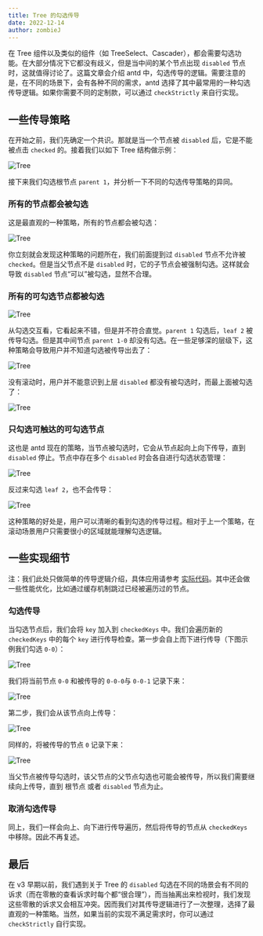 ```yaml
---
title: Tree 的勾选传导
date: 2022-12-14
author: zombieJ
---
```


在 Tree 组件以及类似的组件（如 TreeSelect、Cascader），都会需要勾选功能。在大部分情况下它都没有歧义，但是当中间的某个节点出现 `disabled` 节点时，这就值得讨论了。这篇文章会介绍 antd 中，勾选传导的逻辑。需要注意的是，在不同的场景下，会有各种不同的需求，antd 选择了其中最常用的一种勾选传导逻辑。如果你需要不同的定制款，可以通过 `checkStrictly` 来自行实现。

## 一些传导策略

在开始之前，我们先确定一个共识。那就是当一个节点被 `disabled` 后，它是不能被点击 `checked` 的。接着我们以如下 Tree 结构做示例：

![Tree](https://mdn.alipayobjects.com/huamei_7uahnr/afts/img/A*eMq8S7Pq0lQAAAAAAAAAAAAADrJ8AQ/original)

接下来我们勾选根节点 `parent 1`，并分析一下不同的勾选传导策略的异同。

### 所有的节点都会被勾选

这是最直观的一种策略，所有的节点都会被勾选：

![Tree](https://mdn.alipayobjects.com/huamei_7uahnr/afts/img/A*QQp-R4EMteAAAAAAAAAAAAAADrJ8AQ/original)

你立刻就会发现这种策略的问题所在，我们前面提到过 `disabled` 节点不允许被 `checked`。但是当父节点不是 `disabled` 时，它的子节点会被强制勾选。这样就会导致 `disabled` 节点“可以”被勾选，显然不合理。

### 所有的可勾选节点都被勾选

![Tree](https://mdn.alipayobjects.com/huamei_7uahnr/afts/img/A*BzrZRbT1gCEAAAAAAAAAAAAADrJ8AQ/original)

从勾选交互看，它看起来不错，但是并不符合直觉。`parent 1` 勾选后，`leaf 2` 被传导勾选。但是其中间节点 `parent 1-0` 却没有勾选。在一些足够深的层级下，这种策略会导致用户并不知道勾选被传导出去了：

![Tree](https://mdn.alipayobjects.com/huamei_7uahnr/afts/img/A*3mHLQZvTgWsAAAAAAAAAAAAADrJ8AQ/original)

没有滚动时，用户并不能意识到上层 `disabled` 都没有被勾选时，而最上面被勾选了：

![Tree](https://mdn.alipayobjects.com/huamei_7uahnr/afts/img/A*xTqPQbdX6B0AAAAAAAAAAAAADrJ8AQ/original)

### 只勾选可触达的可勾选节点

这也是 antd 现在的策略，当节点被勾选时，它会从节点起向上向下传导，直到 `disabled` 停止。节点中存在多个 `disabled` 时会各自进行勾选状态管理：

![Tree](https://mdn.alipayobjects.com/huamei_7uahnr/afts/img/A*EIK0Rbq92CMAAAAAAAAAAAAADrJ8AQ/original)

反过来勾选 `leaf 2`，也不会传导：

![Tree](https://mdn.alipayobjects.com/huamei_7uahnr/afts/img/A*Ytr9SrJUvD4AAAAAAAAAAAAADrJ8AQ/original)

这种策略的好处是，用户可以清晰的看到勾选的传导过程。相对于上一个策略，在滚动场景用户只需要很小的区域就能理解勾选逻辑。

## 一些实现细节

注：我们此处只做简单的传导逻辑介绍，具体应用请参考 [实际代码](https://github.com/react-component/tree/blob/62e0bf0b91d86b6e42fee69870ada9a4640b6c6f/src/utils/conductUtil.ts)。其中还会做一些性能优化，比如通过缓存机制跳过已经被遍历过的节点。

### 勾选传导

当勾选节点后，我们会将 `key` 加入到 `checkedKeys` 中。我们会遍历新的 `checkedKeys` 中的每个 `key` 进行传导检查。第一步会自上而下进行传导（下图示例我们勾选 `0-0`）：

![Tree](https://mdn.alipayobjects.com/huamei_7uahnr/afts/img/A*30UnR60SSD8AAAAAAAAAAAAADrJ8AQ/original)

我们将当前节点 `0-0` 和被传导的 `0-0-0`与 `0-0-1` 记录下来：

![Tree](https://mdn.alipayobjects.com/huamei_7uahnr/afts/img/A*jo7wQZVX9S0AAAAAAAAAAAAADrJ8AQ/original)

第二步，我们会从该节点向上传导：

![Tree](https://mdn.alipayobjects.com/huamei_7uahnr/afts/img/A*k5hoSKM1OMYAAAAAAAAAAAAADrJ8AQ/original)

同样的，将被传导的节点 `0` 记录下来：

![Tree](https://mdn.alipayobjects.com/huamei_7uahnr/afts/img/A*yqBETbq8ugQAAAAAAAAAAAAADrJ8AQ/original)

当父节点被传导勾选时，该父节点的父节点勾选也可能会被传导，所以我们需要继续向上传导，直到 根节点 或者 `disabled` 节点为止。

### 取消勾选传导

同上，我们一样会向上、向下进行传导遍历，然后将传导的节点从 `checkedKeys` 中移除。因此不再复述。

## 最后

在 v3 早期以前，我们遇到关于 Tree 的 `disabled` 勾选在不同的场景会有不同的诉求（而在零散的查看诉求时每个都“很合理”），而当抽离出来检视时，我们发现这些零散的诉求又会相互冲突。因而我们对其传导逻辑进行了一次整理，选择了最直观的一种策略。当然，如果当前的实现不满足需求时，你可以通过 `checkStrictly` 自行实现。
